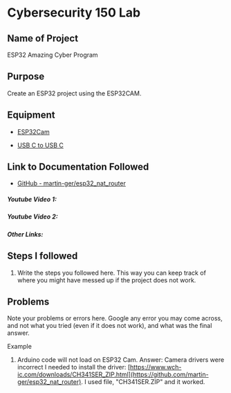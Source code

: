 # Cybersecurity 150 Lab

## Name of Project
ESP32 Amazing Cyber Program

## Purpose
Create an ESP32 project using the ESP32CAM.

## Equipment
* [ESP32Cam](https://www.amazon.com/Aideepen-ESP32-CAM-Bluetooth-ESP32-CAM-MB-Arduino/dp/B08P2578LV/ref=sr_1_3?crid=4FY0ECFW0ZX7&keywords=ESP32+Cam&qid=1678902050&sprefix=esp32+cam%2Caps%2C240&sr=8-3)

* [USB C to USB C](https://www.apple.com/shop/product/MQKJ3AM/A/60w-usb-c-charge-cable-1-m?afid=p238%7CsgHxyj4XD-dc_mtid_1870765e38482_pcrid_652838197326_pgrid_147153194586_pntwk_g_pchan_local_pexid__&cid=aos-us-kwgo-pla-btb_lia--slid---product-MQKJ3AM/A)

## Link to Documentation Followed
- [GitHub - martin-ger/esp32_nat_router](https://randomnerdtutorials.com/esp32-send-messages-whatsapp-sim7000g/)

##### Youtube Video 1: 

##### Youtube Video 2: 

##### Other Links: 


## Steps I followed
1. Write the steps you followed here.  This way you can keep track of where you might have messed up if the project does not work. 

## Problems
Note your problems or errors here.  Google any error you may come across, and not what you tried (even if it does not work), and what was the final answer.

Example
1. Arduino code will not load on ESP32 Cam.
   Answer: Camera drivers were incorrect I needed to install the driver: [https://www.wch-ic.com/downloads/CH341SER_ZIP.html](https://github.com/martin-ger/esp32_nat_router).  I used file, "CH341SER.ZIP" and it worked.
